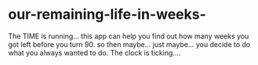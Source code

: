 # our-remaining-life-in-weeks-
The TIME is running... this app can help you find out how many weeks you got left before you turn 90. so then maybe... just maybe... you decide to do what you always wanted to do.  The clock is ticking.... 
